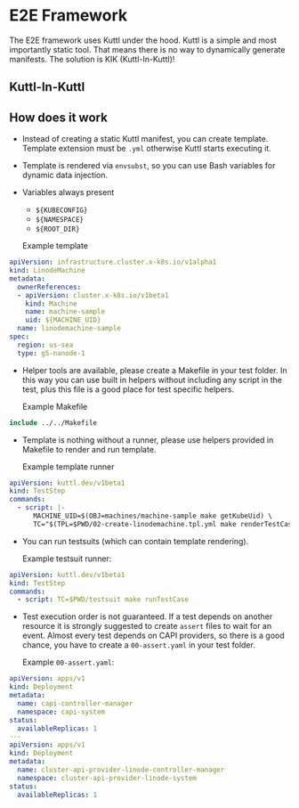 # E2E Framework

The E2E framework uses Kuttl under the hood. Kuttl is a simple and most importantly static tool.
That means there is no way to dynamically generate manifests.
The solution is KIK (Kuttl-In-Kuttl)! 

## Kuttl-In-Kuttl

## How does it work

 - Instead of creating a static Kuttl manifest, you can create template. Template extension must be `.yml` otherwise Kuttl starts executing it.
 - Template is rendered via `envsubst`, so you can use Bash variables for dynamic data injection.
  - Variables always present
    - `${KUBECONFIG}`
    - `${NAMESPACE}`
    - `${ROOT_DIR}`

    Example template
```yaml
apiVersion: infrastructure.cluster.x-k8s.io/v1alpha1
kind: LinodeMachine
metadata:
  ownerReferences:
  - apiVersion: cluster.x-k8s.io/v1beta1
    kind: Machine
    name: machine-sample
    uid: ${MACHINE_UID}
  name: linodemachine-sample
spec:
  region: us-sea
  type: g5-nanode-1
```

 - Helper tools are available, please create a Makefile in your test folder. In this way you can use built in helpers without including any script in the test, plus this file is a good place for test specific helpers.

    Example Makefile
```makefile
include ../../Makefile
```

 - Template is nothing without a runner, please use helpers provided in Makefile to render and run template.

    Example template runner
```yaml
apiVersion: kuttl.dev/v1beta1
kind: TestStep
commands:
  - script: |-
      MACHINE_UID=$(OBJ=machines/machine-sample make getKubeUid) \
      TC="$(TPL=$PWD/02-create-linodemachine.tpl.yml make renderTestCase)" make runTestCase
```

  - You can run testsuits (which can contain template rendering).

    Example testsuit runner:
```yaml
apiVersion: kuttl.dev/v1beta1
kind: TestStep
commands:
  - script: TC=$PWD/testsuit make runTestCase
```

  - Test execution order is not guaranteed. If a test depends on another resource it is strongly suggested to create `assert` files to wait for an event. Almost every test depends on CAPI providers, so there is a good chance, you have to create a `00-assert.yaml` in your test folder.

    Example `00-assert.yaml`:
```yaml
apiVersion: apps/v1
kind: Deployment
metadata:
  name: capi-controller-manager
  namespace: capi-system
status:
  availableReplicas: 1
---
apiVersion: apps/v1
kind: Deployment
metadata:
  name: cluster-api-provider-linode-controller-manager
  namespace: cluster-api-provider-linode-system
status:
  availableReplicas: 1
```
